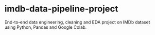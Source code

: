# imdb-data-pipeline-project
End-to-end data engineering, cleaning and EDA project on IMDb dataset using Python, Pandas and Google Colab.
